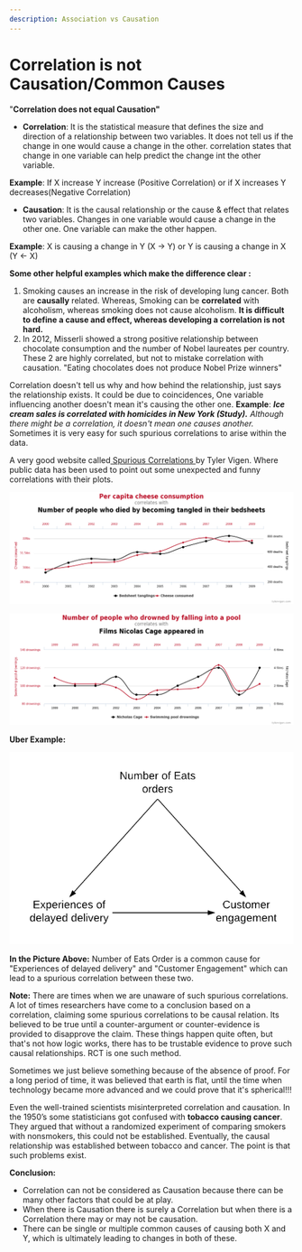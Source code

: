 ```yaml
---
description: Association vs Causation
---
```


# Correlation is not Causation/Common Causes

"**Correlation does not equal Causation"**

* **Correlation**: It is the statistical measure that defines the size and direction of a relationship between two variables. It does not tell us if the change in one would cause a change in the other. correlation states that change in one variable can help predict the change int the other variable. 

**Example**: If X increase Y increase \(Positive Correlation\) or if X increases Y decreases\(Negative Correlation\)

* **Causation**: It is the causal relationship or the cause & effect that relates two variables. Changes in one variable would cause a change in the other one. One variable can make the other happen.

**Example**: X is causing a change in Y \(X -&gt; Y\) or Y is causing a change in X \(Y &lt;- X\)

**Some other helpful examples which make the difference clear :** 

1. Smoking causes an increase in the risk of developing lung cancer. Both are **causally** related. Whereas, Smoking can be **correlated** with alcoholism, whereas smoking does not cause alcoholism. **It is difficult to define a cause and effect, whereas developing a correlation is not hard.**
2. In 2012, Misserli showed a strong positive relationship between chocolate consumption and the number of Nobel laureates per country. These 2 are highly correlated, but not to mistake correlation with causation. "Eating chocolates does not produce Nobel Prize winners"

Correlation doesn't tell us why and how behind the relationship, just says the relationship exists. It could be due to coincidences, One variable influencing another doesn't mean it's causing the other one. **Example**: _**Ice cream sales is correlated with homicides in New York \(Study\).** Although there might be a correlation, it doesn't mean one causes another._ Sometimes it is very easy for such spurious correlations to arise within the data.

A very good website called[ Spurious Correlations ](https://www.tylervigen.com/spurious-correlations)by Tyler Vigen. Where public data has been used to point out some unexpected and funny correlations with their plots. 

![](../../.gitbook/assets/image%20%2839%29.png)

![](../../.gitbook/assets/image%20%2840%29.png)

**Uber Example:**

![](../../.gitbook/assets/image%20%284%29.png)

**In the Picture Above:** Number of Eats Order is a common cause for "Experiences of delayed delivery" and "Customer Engagement" which can lead to a spurious correlation between these two. 

**Note:** There are times when we are unaware of such spurious correlations. A lot of times researchers have come to a conclusion based on a correlation, claiming some spurious correlations to be causal relation. Its believed to be true until a counter-argument or counter-evidence is provided to disapprove the claim. These things happen quite often, but that's not how logic works, there has to be trustable evidence to prove such causal relationships. RCT is one such method.

Sometimes we just believe something because of the absence of proof. For a long period of time, it was believed that earth is flat, until the time when technology became more advanced and we could prove that it's spherical!!! 

Even the well-trained scientists misinterpreted correlation and causation. In the 1950’s some statisticians got confused with **tobacco causing cancer**. They argued that without a randomized experiment of comparing smokers with nonsmokers, this could not be established. Eventually, the causal relationship was established between tobacco and cancer. The point is that such problems exist.

**Conclusion:**

* Correlation can not be considered as Causation because there can be many other factors that could be at play.
* When there is Causation there is surely a Correlation but when there is a Correlation there may or may not be causation.
* There can be single or multiple common causes of causing both X and Y, which is ultimately leading to changes in both of these. 

